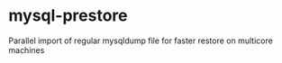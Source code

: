 # mysql-prestore
Parallel import of regular mysqldump file for faster restore on multicore machines
